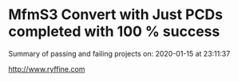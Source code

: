 # MfmS3 Convert with Just PCDs completed with 100 % success

Summary of passing and failing projects on: 2020-01-15 at 23:11:37

http://www.ryffine.com
